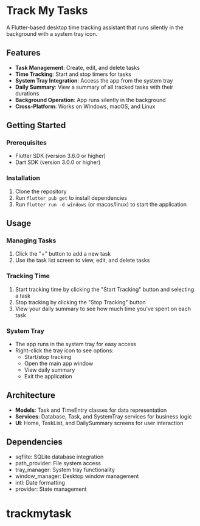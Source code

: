 # Track My Tasks

A Flutter-based desktop time tracking assistant that runs silently in the background with a system tray icon.

## Features

- **Task Management**: Create, edit, and delete tasks
- **Time Tracking**: Start and stop timers for tasks
- **System Tray Integration**: Access the app from the system tray
- **Daily Summary**: View a summary of all tracked tasks with their durations
- **Background Operation**: App runs silently in the background
- **Cross-Platform**: Works on Windows, macOS, and Linux

## Getting Started

### Prerequisites

- Flutter SDK (version 3.6.0 or higher)
- Dart SDK (version 3.0.0 or higher)

### Installation

1. Clone the repository
2. Run `flutter pub get` to install dependencies
3. Run `flutter run -d windows` (or macos/linux) to start the application

## Usage

### Managing Tasks

1. Click the "+" button to add a new task
2. Use the task list screen to view, edit, and delete tasks

### Tracking Time

1. Start tracking time by clicking the "Start Tracking" button and selecting a task
2. Stop tracking by clicking the "Stop Tracking" button
3. View your daily summary to see how much time you've spent on each task

### System Tray

- The app runs in the system tray for easy access
- Right-click the tray icon to see options:
  - Start/stop tracking
  - Open the main app window
  - View daily summary
  - Exit the application

## Architecture

- **Models**: Task and TimeEntry classes for data representation
- **Services**: Database, Task, and SystemTray services for business logic
- **UI**: Home, TaskList, and DailySummary screens for user interaction

## Dependencies

- sqflite: SQLite database integration
- path_provider: File system access
- tray_manager: System tray functionality
- window_manager: Desktop window management
- intl: Date formatting
- provider: State management
# trackmytask
